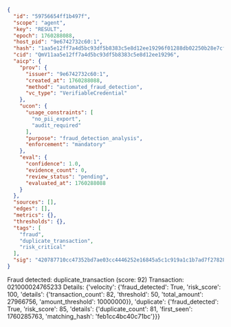 ```json
{
  "id": "59756654ff1b497f",
  "scope": "agent",
  "key": "RESULT",
  "epoch": 1760288088,
  "host_pid": "9e6742732c60:1",
  "hash": "1aa5e12ff7a4d5bc93df5b8383c5e8d12ee19296f01288db02250b28e7cf2333",
  "cid": "QmV11aa5e12ff7a4d5bc93df5b8383c5e8d12ee19296",
  "aicp": {
    "prov": {
      "issuer": "9e6742732c60:1",
      "created_at": 1760288088,
      "method": "automated_fraud_detection",
      "vc_type": "VerifiableCredential"
    },
    "ucon": {
      "usage_constraints": [
        "no_pii_export",
        "audit_required"
      ],
      "purpose": "fraud_detection_analysis",
      "enforcement": "mandatory"
    },
    "eval": {
      "confidence": 1.0,
      "evidence_count": 0,
      "review_status": "pending",
      "evaluated_at": 1760288088
    }
  },
  "sources": [],
  "edges": [],
  "metrics": {},
  "thresholds": {},
  "tags": [
    "fraud",
    "duplicate_transaction",
    "risk_critical"
  ],
  "sig": "420787710cc47352bd7ae03cc4446252e16845a5c1c919a1c1b7ad7f27828362"
}
```

Fraud detected: duplicate_transaction (score: 92)
Transaction: 021000024765233
Details: {'velocity': {'fraud_detected': True, 'risk_score': 100, 'details': {'transaction_count': 82, 'threshold': 50, 'total_amount': 27966756, 'amount_threshold': 10000000}}, 'duplicate': {'fraud_detected': True, 'risk_score': 85, 'details': {'duplicate_count': 81, 'first_seen': 1760285763, 'matching_hash': 'feb1cc4bc40c71bc'}}}
